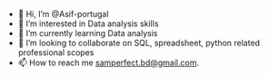 - 👋 Hi, I’m @Asif-portugal
- 👀 I’m interested in Data analysis skills
- 🌱 I’m currently learning Data analysis
- 💞️ I’m looking to collaborate on SQL, spreadsheet, python related professional scopes  
- 📫 How to reach me samperfect.bd@gmail.com.

<!---
Asif-portugal/Asif-portugal is a ✨ special ✨ repository because its `README.md` (this file) appears on your GitHub profile.
You can click the Preview link to take a look at your changes.
--->
